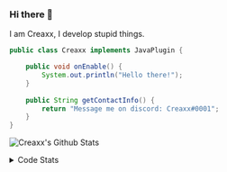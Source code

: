### Hi there 👋

I am Creaxx, I develop stupid things. 

```java
public class Creaxx implements JavaPlugin {

    public void onEnable() {
        System.out.println("Hello there!");
    }
    
    public String getContactInfo() {
        return "Message me on discord: Creaxx#0001";
    }
}
```

![Creaxx's Github Stats](https://github-readme-stats.vercel.app/api?username=CreaxxOG&show_icons=true&theme=dark&count_private=true)

<details>
  <summary>Code Stats</summary>

<!--START_SECTION:waka-->
![Code Time](http://img.shields.io/badge/Code%20Time-1%2C199%20hrs%203%20mins-blue)

![Lines of code](https://img.shields.io/badge/From%20Hello%20World%20I%27ve%20Written-562.8%20thousand%20lines%20of%20code-blue)

**🐱 My GitHub Data** 

> 📦 66.3 kB Used in GitHub's Storage 
 > 
> 🏆 1,243 Contributions in the Year 2023
 > 
> 🚫 Not Opted to Hire
 > 
> 📜 4 Public Repositories 
 > 
> 🔑 2 Private Repositories 
 > 
**I'm an Early 🐤** 

```text
🌞 Morning                294 commits         ██░░░░░░░░░░░░░░░░░░░░░░░   07.30 % 
🌆 Daytime                1740 commits        ███████████░░░░░░░░░░░░░░   43.22 % 
🌃 Evening                1936 commits        ████████████░░░░░░░░░░░░░   48.09 % 
🌙 Night                  56 commits          ░░░░░░░░░░░░░░░░░░░░░░░░░   01.39 % 
```
📅 **I'm Most Productive on Saturday** 

```text
Monday                   472 commits         ███░░░░░░░░░░░░░░░░░░░░░░   11.72 % 
Tuesday                  531 commits         ███░░░░░░░░░░░░░░░░░░░░░░   13.19 % 
Wednesday                572 commits         ████░░░░░░░░░░░░░░░░░░░░░   14.21 % 
Thursday                 636 commits         ████░░░░░░░░░░░░░░░░░░░░░   15.80 % 
Friday                   363 commits         ██░░░░░░░░░░░░░░░░░░░░░░░   09.02 % 
Saturday                 776 commits         █████░░░░░░░░░░░░░░░░░░░░   19.27 % 
Sunday                   676 commits         ████░░░░░░░░░░░░░░░░░░░░░   16.79 % 
```


📊 **This Week I Spent My Time On** 

```text
💬 Programming Languages: 
Java                     25 hrs 18 mins      ███████████████████████░░   92.73 % 
XML                      52 mins             █░░░░░░░░░░░░░░░░░░░░░░░░   03.18 % 
JSON                     36 mins             █░░░░░░░░░░░░░░░░░░░░░░░░   02.25 % 
textmate                 14 mins             ░░░░░░░░░░░░░░░░░░░░░░░░░   00.88 % 
YAML                     11 mins             ░░░░░░░░░░░░░░░░░░░░░░░░░   00.71 % 

🔥 Editors: 
IntelliJ                 27 hrs 17 mins      █████████████████████████   100.00 % 
```

**I Mostly Code in Java** 

```text
Java                     57 repos            ████████████████████░░░░░   81.43 % 
Kotlin                   8 repos             ███░░░░░░░░░░░░░░░░░░░░░░   11.43 % 
CSS                      2 repos             █░░░░░░░░░░░░░░░░░░░░░░░░   02.86 % 
TypeScript               2 repos             █░░░░░░░░░░░░░░░░░░░░░░░░   02.86 % 
EJS                      1 repo              ░░░░░░░░░░░░░░░░░░░░░░░░░   01.43 % 
```




 Last Updated on 15/04/2023 18:22:04 UTC
<!--END_SECTION:waka-->
</details>
